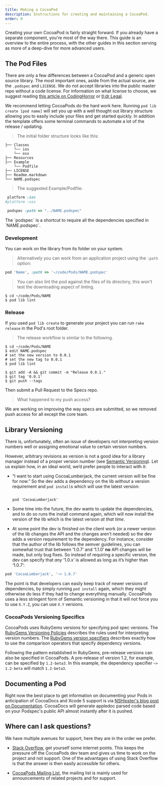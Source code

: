 ```yaml
---
title: Making a CocoaPod
description: Instructions for creating and maintaining a CocoaPod.
order: 0  
---
```


Creating your own CocoaPod is fairly straight forward. If you already have a separate component, you're most of the way there. This guide is an overview to the entire process, with the other guides in this section serving as more of a deep-dive for more advanced users.

## The Pod Files

There are only a few differences between a CocoaPod and a generic open source library. The most important ones, aside from the actual source, are the `.podspec` and `LICENSE`. We do not accept libraries into the public master repo without a code license. For information on what license to choose, we suggest reading [this article on CodingHorror](http://www.codinghorror.com/blog/2007/04/pick-a-license-any-license.html) or [tl;dr Legal](http://www.tldrlegal.com/).

We recommend letting CocoaPods do the hard work here. Running `pod lib create [pod name]` will set you up with a well thought out library structure allowing you to easily include your files and get started quickly. In addition the template offers some terminal commands to automate a lot of the release / updating.

> The initial folder structure looks like this:

```
├── Classes
    └── ios
    └── osx
├── Resources
├── Example
    └── Podfile
├── LICENSE
├── Readme.markdown
└── NAME.podspec
```

> The suggested Example/Podfile:

```ruby
 platform :ios
#platform :osx

 podspec :path => "../NAME.podspec"
```

<aside>The `podspec` is a shortcut to require all the dependencies specified in `NAME.podspec`.</aside>

### Development

You can work on the library from its folder on your system. 

> Alternatively you can work from an application project using the `:path` option:

```ruby
pod 'Name', :path => '~/code/Pods/NAME.podspec'
```

> You can also lint the pod against the files of its directory, this won't test the downloading aspect of linting.

```shell
$ cd ~/code/Pods/NAME
$ pod lib lint
```

### Release

If you used `pod lib create` to generate your project you can run `rake release` in the Pod's root folder. 

> The release workflow is similar to the following.

```shell
$ cd ~/code/Pods/NAME
$ edit NAME.podspec
# set the new version to 0.0.1
# set the new tag to 0.0.1
$ pod lib lint

$ git add -A && git commit -m "Release 0.0.1."
$ git tag '0.0.1'
$ git push --tags
```

Then submit a Pull Request to the Specs repo.

> What happened to my push access?

We are working on improving the way specs are submitted, so we removed push access for all except the core team.

## Library Versioning

There is, unfortunately, often an issue of developers not interpreting version numbers well or assigning emotional value to certain version numbers.

However, arbitrary revisions as version is not a good idea for a library manager instead of a proper version number (see [Semantic Versioning](http://semver.org)). Let us explain how, in an ideal world, we’d prefer people to interact with it:

* “I want to start using CocoaLumberjack, the current version will be fine for now.” So the dev adds a dependency on the lib _without_ a version requirement and `pod install`s which will use the latest version:

  <code>
  pod 'CocoaLumberjack'
  </code>

* Some time into the future, the dev wants to update the dependencies, and to do so runs the install command again, which will now install the version of the lib which is the latest version _at that time_.

* At some point the dev is finished on the client work (or a newer version of the lib changes the API and the changes aren’t needed) so the dev adds a version requirement to the dependency. For instance, consider that the author of the lib follows the semver guidelines, you can somewhat trust that between ‘1.0.7’ and ‘1.1.0’ **no** API changes will be made, but only bug fixes. So instead of requiring a specific version, the dev can specify that _any_ ‘1.0.x’ is allowed as long as it’s higher than ‘1.0.7’:

```ruby 
pod 'CocoaLumberjack', '~> 1.0.7'
```

The point is that developers can easily keep track of newer versions of dependencies, by simply running `pod install` again, which they might otherwise do less if they had to change everything manually. CocoaPods uses a less stringent form of Semantic versioning in that it will not force you to use `X.Y.Z`, you can use `X.Y` versions.

### CocoaPods Versioning Specifics

CocoaPods uses RubyGems versions for specifying pod spec versions. The [RubyGems Versioning Policies](http://docs.rubygems.org/read/chapter/7) describes the rules used for interpreting version numbers. The [RubyGems version specifiers](http://docs.rubygems.org/read/chapter/16#page74) describes exactly how to use the comparison operators that specify dependency versions.

Following the pattern established in RubyGems, pre-release versions can also be specified in CocoaPods. A pre-release of version 1.2, for example, can be specified by `1.2-beta3`. In this example, the dependency specifier `~> 1.2-beta` will match `1.2-beta3`.


## Documenting a Pod

Right now the best place to get information on documenting your Pods in anticipation of CocoaDocs and Xcode 5 support is via [NSHipster's blog post on Documentation](http://nshipster.com/documentation/). CocoaDocs will generate appledoc parsed code based on your Podspec's public API almost instantly after it is pushed.  

## Where can I ask questions?

We have multiple avenues for support, here they are in the order we prefer.

* [Stack Overflow](http://stackoverflow.com/search?q=CocoaPods), get yourself some internet points. This keeps the pressure off the CocoaPods dev team and gives us time to work on the project and not support. One of the advantages of using Stack Overflow is that the answer is then easily accessible for others.

* [CocoaPods Mailing List](http://groups.google.com/group/cocoapods), the mailing list is mainly used for announcements of related projects and for support.
